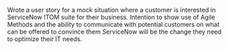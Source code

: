 Wrote a user story for a mock situation where a customer is interested in ServiceNow ITOM suite for their business. Intention to show use of Agile Methods and the ability 
to communicate with potential customers on what can be offered to convince them ServiceNow will be the change they need to optimize their IT needs. 

